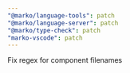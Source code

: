 ```yaml
---
"@marko/language-tools": patch
"@marko/language-server": patch
"@marko/type-check": patch
"marko-vscode": patch
---
```


Fix regex for component filenames
